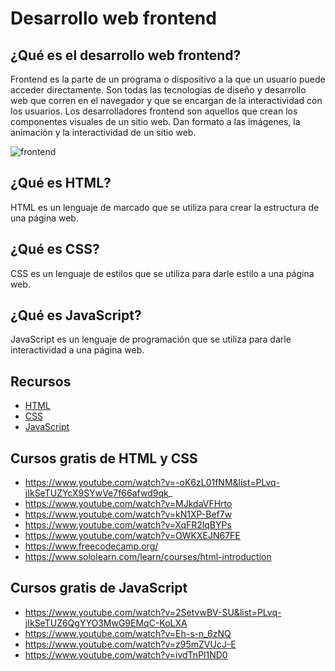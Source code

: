 # Desarrollo web frontend

## ¿Qué es el desarrollo web frontend?

Frontend es la parte de un programa o dispositivo a la que un usuario puede acceder directamente. Son todas las tecnologías de diseño y desarrollo web que corren en el navegador y que se encargan de la interactividad con los usuarios.
Los desarrolladores frontend son aquellos que crean los componentes visuales de un sitio web. Dan formato a las imágenes, la animación y la interactividad de un sitio web.

![frontend](https://media.licdn.com/dms/image/D4D12AQF7lMBGIwHUCw/article-inline_image-shrink_1000_1488/0/1680955326122?e=1692835200&v=beta&t=0-_sTlp2AJcwahoiXsos-28ZqREtz67pWxrGVSnC2wY)

## ¿Qué es HTML?

HTML es un lenguaje de marcado que se utiliza para crear la estructura de una página web.

## ¿Qué es CSS?

CSS es un lenguaje de estilos que se utiliza para darle estilo a una página web.

## ¿Qué es JavaScript?

JavaScript es un lenguaje de programación que se utiliza para darle interactividad a una página web.

## Recursos

- [HTML](https://developer.mozilla.org/es/docs/Web/HTML)
- [CSS](https://developer.mozilla.org/es/docs/Web/CSS)
- [JavaScript](https://developer.mozilla.org/es/docs/Web/JavaScript)

## Cursos gratis de HTML y CSS

- https://www.youtube.com/watch?v=-oK6zL01fNM&list=PLvq-jIkSeTUZYcX9SYwVe7f66afwd9qk_
- https://www.youtube.com/watch?v=MJkdaVFHrto
- https://www.youtube.com/watch?v=kN1XP-Bef7w
- https://www.youtube.com/watch?v=XqFR2lqBYPs
- https://www.youtube.com/watch?v=OWKXEJN67FE
- https://www.freecodecamp.org/
- https://www.sololearn.com/learn/courses/html-introduction

## Cursos gratis de JavaScript

- https://www.youtube.com/watch?v=2SetvwBV-SU&list=PLvq-jIkSeTUZ6QgYYO3MwG9EMqC-KoLXA
- https://www.youtube.com/watch?v=Eh-s-n_6zNQ
- https://www.youtube.com/watch?v=z95mZVUcJ-E
- https://www.youtube.com/watch?v=ivdTnPl1ND0

